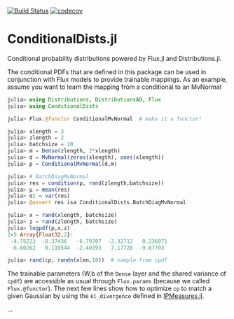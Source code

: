 [![Build Status](https://travis-ci.com/aicenter/ConditionalDists.jl.svg?branch=master)](https://travis-ci.com/aicenter/ConditionalDists.jl)
[![codecov](https://codecov.io/gh/aicenter/ConditionalDists.jl/branch/master/graph/badge.svg)](https://codecov.io/gh/aicenter/ConditionalDists.jl)

# ConditionalDists.jl

Conditional probability distributions powered by Flux.jl and Distributions.jl.

The conditional PDFs that are defined in this package can be used in
conjunction with Flux models to provide trainable mappings. As an example,
assume you want to learn the mapping from a conditional to an MvNormal

```julia
julia> using Distributions, DistributionsAD, Flux
julia> using ConditionalDists

julia> Flux.@functor ConditionalMvNormal  # make it a functor!

julia> xlength = 3
julia> zlength = 2
julia> batchsize = 10
julia> m = Dense(zlength, 2*xlength)
julia> d = MvNormal(zeros(xlength), ones(xlength))
julia> p = ConditionalMvNormal(d,m)

julia> # BatchDiagMvNormal
julia> res = condition(p, rand(zlength,batchsize))
julia> μ = mean(res)
julia> σ2 = var(res)
julia> @assert res isa ConditionalDists.BatchDiagMvNormal

julia> x = rand(xlength, batchsize)
julia> z = rand(zlength, batchsize)
julia> logpdf(p,x,z)
2×5 Array{Float32,2}:
 -4.75223  -8.37436   -6.79707  -2.32712   0.236871
 -6.60262   0.119544  -2.40393   7.17728  -9.87703 

julia> rand(cp, randn(xlen,10))  # sample from cpdf
```

The trainable parameters (W,b of the `Dense` layer and the shared variance of
`cpdf`) are accessible as usual through `Flux.params` (because we called `Flux.@functor`).
The next few lines show how to optimize `cp` to match a given Gaussian by
using the `kl_divergence` defined in
[IPMeasures.jl](https://github.com/aicenter/IPMeasures.jl).

...
